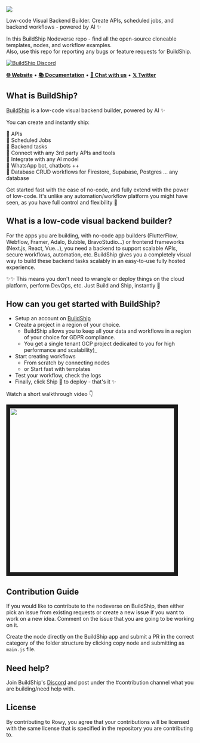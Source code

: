 <a href="https://buildship.com" target="_blank">
<img src="https://firebasestorage.googleapis.com/v0/b/buildship-app.appspot.com/o/website%2FBuildShipGithub.png?alt=media&token=aea69d8a-7920-482a-af67-acb108caf9b8"/>
</a>
<p >
Low-code Visual Backend Builder. 
Create APIs, scheduled jobs, and backend workflows - powered by AI ✨
</p>

<p >
In this BuildShip Nodeverse repo - find all the open-source cloneable templates, nodes, and workflow examples. 
  <br/>
  Also, use this repo for reporting any bugs or feature requests for BuildShip.
</p>

<div>
  
[![BuildShip Discord](https://dcbadge.vercel.app/api/server/fjBugmvzZP?theme=default-inverted)](https://buildship.com/discord)
  
<p>
    <a href="http://buildship.com"><b>🌐 Website</b></a> •
    <a href="http:docs.buildship.com//"><b>📚 Documentation</b></a> •
    <a href="https://buildship.com/discord"><b>💬 Chat with us</b></a> • 
    <a href="https://buildship.com/twitter"><b>𝕏 Twitter</b></a>
</p>

</div>

## What is BuildShip?

[BuildShip](https://www.buildship.com/) is a low-code visual backend builder, powered by AI ✨  

You can create and instantly ship:

🚀 APIs  
🚀 Scheduled Jobs  
🚀 Backend tasks  
🚀 Connect with any 3rd party APIs and tools  
🚀 Integrate with any AI model  
🚀 WhatsApp bot, chatbots ++  
🚀 Database CRUD workflows for Firestore, Supabase, Postgres ... any database   

Get started fast with the ease of no-code, and fully extend with the power of low-code. It's unlike any automation/workflow platform you might have seen, as you have full control and flexibility 🤝
 
## What is a low-code visual backend builder?

For the apps you are building, with no-code app builders (FlutterFlow, Webflow, Framer, Adalo, Bubble, BravoStudio...) or frontend frameworks (Next.js, React, Vue...), you need a backend to support scalable APIs, secure workflows, automation, etc. BuildShip gives you a completely visual way to build these backend tasks scalably in an easy-to-use fully hosted experience. 

✨✨ This means you don't need to wrangle or deploy things on the cloud platform, perform DevOps, etc. Just Build and Ship, instantly 🚀

## How can you get started with BuildShip?

- Setup an account on [BuildShip](https://buildship.com/)
- Create a project in a region of your choice. <br/>
  - BuildShip allows you to keep all your data and workflows in a region of your choice for GDPR compliance.
  - You get a single tenant GCP project dedicated to you for high performance and scalability)_
- Start creating workflows
  - From scratch by connecting nodes
  - or Start fast with templates
- Test your workflow, check the logs
- Finally, click Ship 🚀 to deploy - that's it ✨

Watch a short walkthrough video 👇

<a href="http://buildship.com/youtube" target="_blank">  
<img src="https://firebasestorage.googleapis.com/v0/b/buildship-app.appspot.com/o/website%2FBuildShipGithubVideo.png?alt=media&token=055b246c-6944-4fd3-9d65-d42844a3fcb0" width="440" border="10" />
</a>

## Contribution Guide

If you would like to contribute to the nodeverse on BuildShip, then either pick an issue from existing requests or create a new issue if you want to work on a new idea. Comment on the issue that you are going to be working on it. 

Create the node directly on the BuildShip app and submit a PR in the correct category of the folder structure by clicking copy node and submitting as `main.js` file.

## Need help?

Join BuildShip's [Discord](https://buildship.com/discord) and post under the #contribution channel what you are building/need help with. 

## License
By contributing to Rowy, you agree that your contributions will be licensed with the same license that is specified in the repository you are contributing to.
